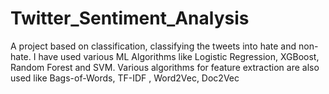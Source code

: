 # Twitter_Sentiment_Analysis
A project based on classification, classifying the tweets into hate and non-hate. I have used various ML Algorithms like Logistic Regression, XGBoost, Random Forest and SVM. Various algorithms for feature extraction are also used like Bags-of-Words, TF-IDF , Word2Vec, Doc2Vec
